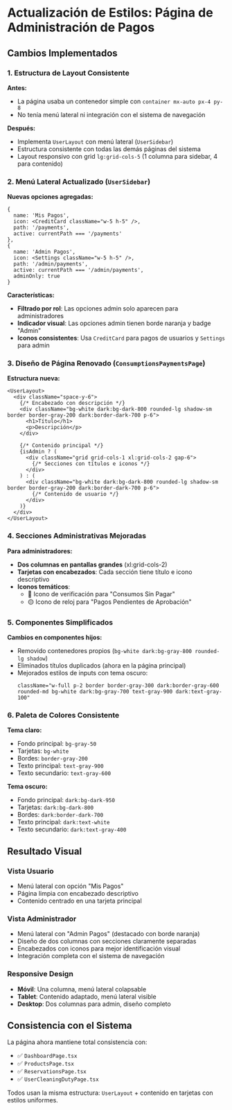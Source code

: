 # Actualización de Estilos: Página de Administración de Pagos

## Cambios Implementados

### 1. **Estructura de Layout Consistente**

**Antes:**
- La página usaba un contenedor simple con `container mx-auto px-4 py-8`
- No tenía menú lateral ni integración con el sistema de navegación

**Después:**
- Implementa `UserLayout` con menú lateral (`UserSidebar`)
- Estructura consistente con todas las demás páginas del sistema
- Layout responsivo con grid `lg:grid-cols-5` (1 columna para sidebar, 4 para contenido)

### 2. **Menú Lateral Actualizado (`UserSidebar`)**

**Nuevas opciones agregadas:**
```tsx
{ 
  name: 'Mis Pagos', 
  icon: <CreditCard className="w-5 h-5" />, 
  path: '/payments',
  active: currentPath === '/payments'
},
{ 
  name: 'Admin Pagos', 
  icon: <Settings className="w-5 h-5" />, 
  path: '/admin/payments',
  active: currentPath === '/admin/payments',
  adminOnly: true
}
```

**Características:**
- **Filtrado por rol**: Las opciones admin solo aparecen para administradores
- **Indicador visual**: Las opciones admin tienen borde naranja y badge "Admin"
- **Iconos consistentes**: Usa `CreditCard` para pagos de usuarios y `Settings` para admin

### 3. **Diseño de Página Renovado (`ConsumptionsPaymentsPage`)**

**Estructura nueva:**
```tsx
<UserLayout>
  <div className="space-y-6">
    {/* Encabezado con descripción */}
    <div className="bg-white dark:bg-dark-800 rounded-lg shadow-sm border border-gray-200 dark:border-dark-700 p-6">
      <h1>Título</h1>
      <p>Descripción</p>
    </div>
    
    {/* Contenido principal */}
    {isAdmin ? (
      <div className="grid grid-cols-1 xl:grid-cols-2 gap-6">
        {/* Secciones con títulos e iconos */}
      </div>
    ) : (
      <div className="bg-white dark:bg-dark-800 rounded-lg shadow-sm border border-gray-200 dark:border-dark-700 p-6">
        {/* Contenido de usuario */}
      </div>
    )}
  </div>
</UserLayout>
```

### 4. **Secciones Administrativas Mejoradas**

**Para administradores:**
- **Dos columnas en pantallas grandes** (xl:grid-cols-2)
- **Tarjetas con encabezados**: Cada sección tiene título e icono descriptivo
- **Iconos temáticos**:
  - 🔵 Icono de verificación para "Consumos Sin Pagar"
  - 🟡 Icono de reloj para "Pagos Pendientes de Aprobación"

### 5. **Componentes Simplificados**

**Cambios en componentes hijos:**
- Removido contenedores propios (`bg-white dark:bg-gray-800 rounded-lg shadow`)
- Eliminados títulos duplicados (ahora en la página principal)
- Mejorados estilos de inputs con tema oscuro:
  ```tsx
  className="w-full p-2 border border-gray-300 dark:border-gray-600 rounded-md bg-white dark:bg-gray-700 text-gray-900 dark:text-gray-100"
  ```

### 6. **Paleta de Colores Consistente**

**Tema claro:**
- Fondo principal: `bg-gray-50`
- Tarjetas: `bg-white`
- Bordes: `border-gray-200`
- Texto principal: `text-gray-900`
- Texto secundario: `text-gray-600`

**Tema oscuro:**
- Fondo principal: `dark:bg-dark-950`
- Tarjetas: `dark:bg-dark-800`
- Bordes: `dark:border-dark-700`
- Texto principal: `dark:text-white`
- Texto secundario: `dark:text-gray-400`

## Resultado Visual

### Vista Usuario
- Menú lateral con opción "Mis Pagos"
- Página limpia con encabezado descriptivo
- Contenido centrado en una tarjeta principal

### Vista Administrador
- Menú lateral con "Admin Pagos" (destacado con borde naranja)
- Diseño de dos columnas con secciones claramente separadas
- Encabezados con iconos para mejor identificación visual
- Integración completa con el sistema de navegación

### Responsive Design
- **Móvil**: Una columna, menú lateral colapsable
- **Tablet**: Contenido adaptado, menú lateral visible
- **Desktop**: Dos columnas para admin, diseño completo

## Consistencia con el Sistema

La página ahora mantiene total consistencia con:
- ✅ `DashboardPage.tsx`
- ✅ `ProductsPage.tsx`
- ✅ `ReservationsPage.tsx`
- ✅ `UserCleaningDutyPage.tsx`

Todos usan la misma estructura: `UserLayout` + contenido en tarjetas con estilos uniformes.
